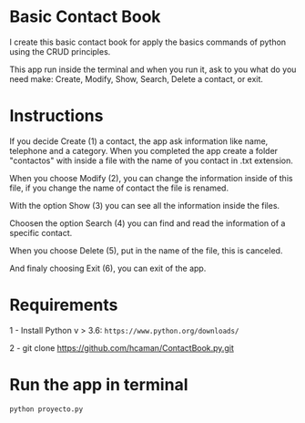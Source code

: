 # Basic Contact Book
I create this basic contact book for apply the basics commands of python using the CRUD principles.

This app run inside the terminal and when you run it, 
ask to you what do you need make: Create, Modify, Show, Search, Delete a contact, or exit.

# Instructions
If you decide Create (1) a contact, the app ask information like name, telephone and a category.
When you completed the app create a folder "contactos" with inside a file with the name of you contact in .txt extension.

When you choose Modify (2), you can change the information inside of this file, if you change the name of contact the file is renamed.

With the option Show (3) you can see all the information inside the files. 

Choosen the option Search (4) you can find and read the information of a specific contact.

When you choose Delete (5), put in the name of the file, this is canceled.

And finaly choosing Exit (6), you can exit of the app.

# Requirements
1 - Install Python v > 3.6:
`https://www.python.org/downloads/`

2 - git clone https://github.com/hcaman/ContactBook.py.git

# Run the app in terminal
`python proyecto.py`